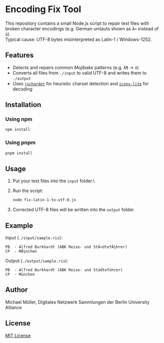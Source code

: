 # Encoding Fix Tool

This repository contains a small Node.js script to repair text files
with broken character encodings (e.g. German umlauts shown as `Ã¤`
instead of `ä`).\
Typical cause: UTF-8 bytes misinterpreted as Latin-1 / Windows-1252.

## Features

-   Detects and repairs common *Mojibake* patterns (e.g. `Ã¶` → `ö`)
-   Converts all files from `./input` to valid UTF-8 and writes them to
    `./output`
-   Uses [`jschardet`](https://www.npmjs.com/package/jschardet) for
    heuristic charset detection and
    [`iconv-lite`](https://www.npmjs.com/package/iconv-lite) for
    decoding

## Installation

### Using npm

``` bash
npm install
```

### Using pnpm

``` bash
pnpm install
```

## Usage

1.  Put your text files into the `input` folder.\

2.  Run the script:

    ``` bash
    node fix-latin-1-to-utf-8.js
    ```

3.  Corrected UTF-8 files will be written into the `output` folder.

## Example

Input (`./input/sample.ris`):

    PB  - Alfred Burkhardt (ABK Reise- und StÃ¤dtefÃ¼hrer)
    CP  - MÃ¼nchen

Output (`./output/sample.ris`):

    PB  - Alfred Burkhardt (ABK Reise- und Städteführer)
    CP  - München

## Author

Michael Müller, Digitales Netzwerk Sammlungen der Berlin University
Alliance

## License

[MIT License](https://opensource.org/licenses/MIT)
